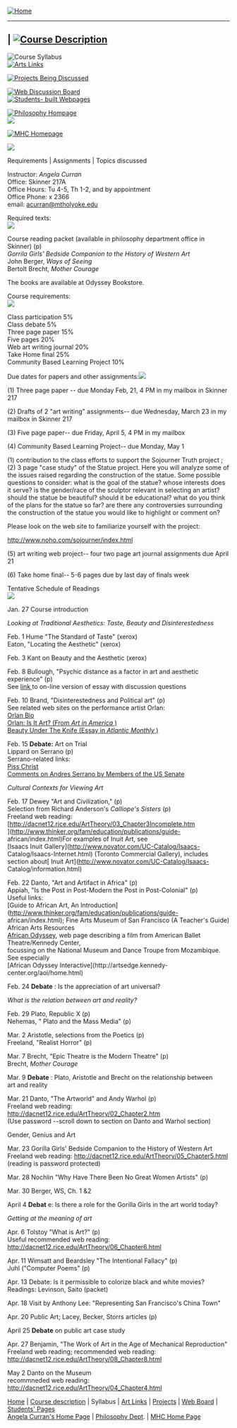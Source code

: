 [![Home](images/banners/banner.gif)](index.shtml)  
  
---  
| [![Course Description](images/buttons/courdes-out.jpg)](coursdes.html)  
---  
![Course Syllabus](images/buttons/syll-over.jpg)  
[![Arts Links](images/buttons/artlinks-out.jpg)](artlinks.html)  
  
[![Projects Being Discussed](images/buttons/proj-out.jpg)](sojourner.html)  
  
[![Web Discussion Board](images/buttons/webboard-out.jpg)](board/index.html)  
[![Students- built Webpages](images/buttons/stpages-out.jpg)](stpages.html)  
  
[![Philosophy Hompage](images/buttons/phil.gif)  
](http://www.mtholyoke.edu/acad/phil/) ![](images/banners/bar-xs.gif)  
  
[![MHC Homepage](images/buttons/mhc_logo.gif)](http://www.mtholyoke.edu)  
  
![](images/banners/syll.gif)

Requirements | Assignments | Topics discussed

Instructor: _Angela Curran_  
Office:  Skinner 217A  
Office Hours: Tu 4-5, Th 1-2, and by appointment  
Office Phone: x 2366  
email: [acurran@mtholyoke.edu](mailto:acurran@mtholyoke.edu)

Required texts:  
**![](images/banners/bar-xs.gif)**

Course reading packet (available in philosophy department office in Skinner)
(p)  
_Gorrila Girls' Bedside Companion to the History of Western Art_  
John Berger, _Ways of Seeing_  
Bertolt Brecht, _Mother Courage_

The books are available at Odyssey Bookstore.

Course requirements:  
![](images/banners/bar-xs.gif)

Class participation 5%  
Class debate 5%  
Three page paper 15%  
Five pages 20%  
Web art writing journal 20%  
Take Home final 25%  
Community Based Learning Project 10%

Due dates for papers and other assignments:![](images/banners/bar-xs.gif)

(1) Three page paper -- due Monday Feb, 21, 4 PM in my mailbox in Skinner 217

(2) Drafts of 2 "art writing" assignments-- due Wednesday, March 23 in my
mailbox in Skinner 217

(3) Five page paper-- due Friday, April 5, 4 PM in my mailbox

(4) Community Based Learning Project-- due Monday, May 1

(1) contribution to the class efforts to support the Sojourner Truth project ;
(2) 3 page "case study" of the Statue project. Here you will analyze some of
the issues raised regarding the construction of the statue. Some possible
questions to consider: what is the goal of the statue? whose interests does it
serve? is the gender/race of the sculptor relevant in selecting an artist?
should the statue be beautiful? should it be educational? what do you think of
the plans for the statue so far? are there any controversies surrounding the
construction of the statue you would like to highlight or comment on?

Please look on the web site to familiarize yourself with the project:

<http://www.noho.com/sojourner/index.html>

(5) art writing web project-- four two page art journal assignments due April
21

(6) Take home final-- 5-6 pages due by last day of finals week

Tentative Schedule of Readings  
![](images/banners/bar-xs.gif)

Jan. 27 Course introduction

_Looking at Traditional Aesthetics: Taste, Beauty and Disinterestedness_

Feb. 1 Hume "The Standard of Taste" (xerox)  
Eaton, "Locating the Aesthetic" (xerox)

Feb. 3 Kant on Beauty and the Aesthetic (xerox)

Feb. 8 Bullough, "Psychic distance as a factor in art and aesthetic
experience" (p)  
See [link ](http://www.csulb.edu/~jvancamp/361_r9.html)to on-line version of
essay with discussion questions  
  
Feb. 10 Brand, "Disinterestedness and Political art" (p)  
See related web sites on the performance artist Orlan:  
[Orlan Bio  
](http://www.caipirinha.com/Collaborators/orlan.html)[Orlan: Is It Art? (From
_Art in America_ )  
Beauty Under The Knife (Essay in _Atlantic Monthly_
)](http://www.stanford.edu/class/history204i/Orlan/Orlan2.html)

Feb. 15 **Debate:** Art on Trial  
Lippard on Serrano (p)  
Serrano-related links:  
[Piss Christ  
](http://www.courses.psu.edu/University_Park/summer1998/art/art100.801/serr.html)[Comments
on Andres Serrano by Members of the US
Senate](http://www.csulb.edu/~jvancamp/361_r7.html)

_Cultural Contexts for Viewing Art_

Feb. 17 Dewey "Art and Civilization," (p)  
Selection from Richard Anderson's _Calliope's Sisters_ (p)  
Freeland web reading:  
[http://dacnet12.rice.edu/ArtTheory/03_Chapter3Incomplete.htm  
](http://www.thinker.org/fam/education/publications/guide-
african/index.html)For examples of Inuit Art, see  
[Isaacs Inuit Gallery](http://www.novator.com/UC-Catalog/Isaacs-
Catalog/Isaacs-Internet.html) (Toronto Commercial Gallery), includes section
about[ Inuit Art](http://www.novator.com/UC-Catalog/Isaacs-
Catalog/information.html)

Feb. 22 Danto, "Art and Artifact in Africa" (p)  
Appiah, "Is the Post in Post-Modern the Post in Post-Colonial" (p)  
Useful links:  
[Guide to African Art, An
Introduction](http://www.thinker.org/fam/education/publications/guide-
african/index.html); Fine Arts Museum of San Francisco (A Teacher's Guide)  
African Arts Resources  
[African Odyssey](http://artsedge.kennedy-center.org/pwtv/odyssey98.html), web
page describing a film from American Ballet Theatre/Kennedy Center,  
focussing on the National Museum and Dance Troupe from Mozambique. See
especially  
[African Odyssey Interactive](http://artsedge.kennedy-
center.org/aoi/home.html)

Feb. 24 **Debate** : Is the appreciation of art universal?

_What is the relation between art and reality?_

Feb. 29 Plato, Republic X (p)  
Nehemas, " Plato and the Mass Media" (p)

Mar. 2 Aristotle, selections from the Poetics (p)  
Freeland, "Realist Horror" (p)  

Mar. 7 Brecht, "Epic Theatre is the Modern Theatre" (p)  
Brecht, _Mother Courage_

Mar. 9 **Debate** : Plato, Aristotle and Brecht on the relationship between  
art and reality

Mar. 21 Danto, "The Artworld" and Andy Warhol (p)  
Freeland web reading:  
<http://dacnet12.rice.edu/ArtTheory/02_Chapter2.htm>  
(Use password --scroll down to section on Danto and Warhol section)

Gender, Genius and Art

Mar. 23 Gorilla Girls' Bedside Companion to the History of Western Art  
Freeland web reading: <http://dacnet12.rice.edu/ArtTheory/05_Chapter5.html>  
(reading is password protected)

Mar. 28 Nochlin "Why Have There Been No Great Women Artists" (p)

Mar. 30 Berger, WS, Ch. 1 &2

April 4 **Debat** e: Is there a role for the Gorilla Girls in the art world
today?

_Getting at the meaning of art_

Apr. 6 Tolstoy "What is Art?" (p)  
Useful recommended web reading:
http://dacnet12.rice.edu/ArtTheory/06_Chapter6.html

Apr. 11 Wimsatt and Beardsley "The Intentional Fallacy" (p)  
Juhl ("Computer Poems" (p)

Apr. 13 Debate: Is it permissible to colorize black and white movies?  
Readings: Levinson, Saito (packet)

Apr. 18 Visit by Anthony Lee: "Representing San Francisco's China Town"

Apr. 20 Public Art; Lacey, Becker, Storrs articles (p)

April 25 **Debate** on public art case study

Apr. 27 Benjamin, "The Work of Art in the Age of Mechanical Reproduction"  
Freeland web reading; recommended web reading:
<http://dacnet12.rice.edu/ArtTheory/08_Chapter8.html>

May 2 Danto on the Museum  
recommneded web reading:  
<http://dacnet12.rice.edu/ArtTheory/04_Chapter4.html>  

  
  
  [Home](index.shtml) | [Course description](coursdes.html) | Syllabus | [Art
Links](artlinks.html) | [Projects](sojourner.html) | [Web
Board](board/index.html) | [Students' Pages](stpages.html)  
[Angela Curran's Home Page](../index.html) | [Philosophy
Dept](http://www.mtholyoke.edu/acad/phil). | [MHC Home
Page](http://www.mtholyoke.edu/)

